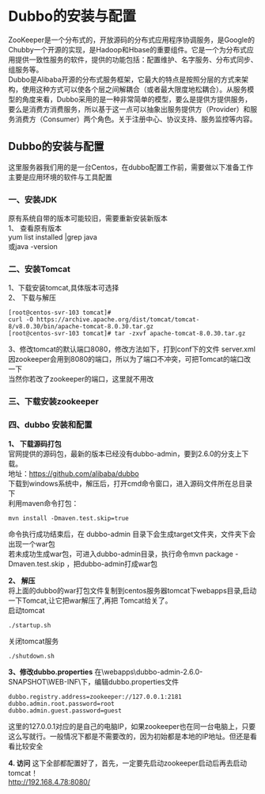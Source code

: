 # Dubbo的安装与配置
   ZooKeeper是一个分布式的，开放源码的分布式应用程序协调服务，是Google的Chubby一个开源的实现，是Hadoop和Hbase的重要组件。它是一个为分布式应用提供一致性服务的软件，提供的功能包括：配置维护、名字服务、分布式同步、组服务等。    
  Dubbo是Alibaba开源的分布式服务框架，它最大的特点是按照分层的方式来架构，使用这种方式可以使各个层之间解耦合（或者最大限度地松耦合）。从服务模型的角度来看，Dubbo采用的是一种非常简单的模型，要么是提供方提供服务，要么是消费方消费服务，所以基于这一点可以抽象出服务提供方（Provider）和服务消费方（Consumer）两个角色。关于注册中心、协议支持、服务监控等内容。    
  
  
## Dubbo的安装与配置
这里服务器我们用的是一台Centos，在dubbo配置工作前，需要做以下准备工作    
主要是应用环境的软件与工具配置    

### 一、安装JDK
原有系统自带的版本可能较旧，需要重新安装新版本    
1、  查看原有版本    
yum list installed |grep java    
 或java -version    
 
### 二、安装Tomcat
1、下载安装tomcat,具体版本可选择    
2、 下载与解压    
```shell
[root@centos-svr-103 tomcat]#
curl -O https://archive.apache.org/dist/tomcat/tomcat-8/v8.0.30/bin/apache-tomcat-8.0.30.tar.gz
[root@centos-svr-103 tomcat]# tar -zxvf apache-tomcat-8.0.30.tar.gz
```    
3、修改tomcat的默认端口8080，修改方法如下，打到conf下的文件 server.xml    
因zookeeper会用到8080的端口，所以为了端口不冲突，可把Tomcat的端口改一下    
当然你若改了zookeeper的端口，这里就不用改    

### 三、下载安装zookeeper 

### 四、dubbo 安装和配置
__1、  下载源码打包__    
官网提供的源码包，最新的版本已经没有dubbo-admin，要到2.6.0的分支上下载。    
地址：https://github.com/alibaba/dubbo    
下载到windows系统中，解压后，打开cmd命令窗口，进入源码文件所在总目录下    
利用maven命令打包：    
```shell
mvn install -Dmaven.test.skip=true
```
命令执行成功结束后，在  dubbo-admin 目录下会生成target文件夹，文件夹下会出现一个war包    
若未成功生成war包，可进入dubbo-admin目录，执行命令mvn package -Dmaven.test.skip ，把dubbo-admin打成war包    

__2、  解压__    
将上面的dubbo的war打包文件复制到centos服务器tomcat下webapps目录,启动一下Tomcat,让它把war解压了,再把 Tomcat给关了。   
启动tomcat    
```shell
./startup.sh
```    

关闭tomcat服务
```shell
./shutdown.sh
```    

__3、修改dubbo.properties__
在\webapps\dubbo-admin-2.6.0-SNAPSHOT\WEB-INF\下，编辑dubbo.properties文件
```text
dubbo.registry.address=zookeeper://127.0.0.1:2181  
dubbo.admin.root.password=root  
dubbo.admin.guest.password=guest  
```    
这里的127.0.0.1对应的是自己的电脑IP，如果zookeeper也在同一台电脑上，只要这么写就行。一般情况下都是不需要改的，因为初始都是本地的IP地址。但还是看看比较安全

__4. 访问__
这下全部都配置好了，首先，一定要先启动zookeeper启动后再去启动tomcat！    
http://192.168.4.78:8080/

